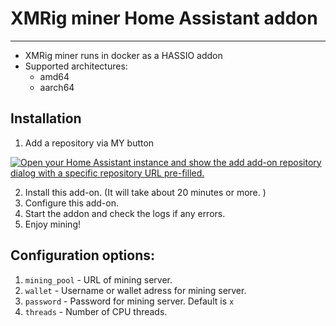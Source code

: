 # XMRig miner Home Assistant addon
_____
- XMRig miner runs in docker as a HASSIO addon
- Supported architectures:
  - amd64
  - aarch64
 
 ## Installation
 1. Add a repository via MY button
    
   [![Open your Home Assistant instance and show the add add-on repository dialog with a specific repository URL pre-filled.](https://my.home-assistant.io/badges/supervisor_add_addon_repository.svg)](https://my.home-assistant.io/redirect/supervisor_add_addon_repository/?repository_url=https%3A%2F%2Fgithub.com%2Fmavotronik%2Fhassio-addons%2F)
 
 2. Install this add-on. (It will take about 20 minutes or more. )
 3. Configure this add-on.
 4. Start the addon and check the logs if any errors.
 5. Enjoy mining!
 ## Configuration options: 
 1.  ```mining_pool``` - URL of mining server.
 2. ```wallet``` - Username or wallet adress for mining server.
 3. ```password``` - Password for mining server. Default is ```x```
 4. ```threads``` - Number of CPU threads.

